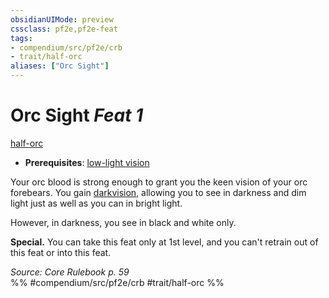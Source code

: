 ```yaml
---
obsidianUIMode: preview
cssclass: pf2e,pf2e-feat
tags:
- compendium/src/pf2e/crb
- trait/half-orc
aliases: ["Orc Sight"]
---
```

# Orc Sight  *Feat 1*  
[half-orc](/rules/traits/half-orc.md)  

- **Prerequisites**: [low-light vision](/rules/abilities/low-light-vision.md)

Your orc blood is strong enough to grant you the keen vision of your orc forebears. You gain [darkvision](/rules/abilities/darkvision.md), allowing you to see in darkness and dim light just as well as you can in bright light.

However, in darkness, you see in black and white only.

**Special.** You can take this feat only at 1st level, and you can't retrain out of this feat or into this feat.

*Source: Core Rulebook p. 59*  
%% #compendium/src/pf2e/crb #trait/half-orc %%